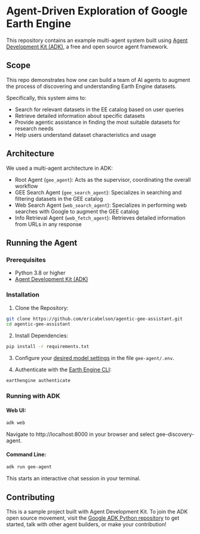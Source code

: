 ﻿# Agent-Driven Exploration of Google Earth Engine

This repository contains an example multi-agent system built using [Agent
Development Kit (ADK)](https://google.github.io/adk-docs/), a free and open
source agent framework.

## Scope

This repo demonstrates how one can build a team of AI agents to augment the
process of discovering and understanding Earth Engine datasets.

Specifically, this system aims to:

- Search for relevant datasets in the EE catalog based on user queries
- Retrieve detailed information about specific datasets
- Provide agentic assistance in finding the most suitable datasets for research needs
- Help users understand dataset characteristics and usage

## Architecture

We used a multi-agent architecture in ADK:

- Root Agent (`gee_agent`): Acts as the supervisor, coordinating the overall workflow
- GEE Search Agent (`gee_search_agent`): Specializes in searching and filtering datasets in the GEE catalog
- Web Search Agent (`web_search_agent`): Specializes in performing web searches with Google to augment the GEE catalog
- Info Retrieval Agent (`web_fetch_agent`): Retrieves detailed information from URLs in any response

## Running the Agent

### Prerequisites

- Python 3.8 or higher
- [Agent Development Kit (ADK)](https://google.github.io/adk-docs/)

### Installation

1. Clone the Repository:
```bash
git clone https://github.com/ericabelson/agentic-gee-assistant.git
cd agentic-gee-assistant
```

2. Install Dependencies:
```bash
pip install -r requirements.txt
```

3. Configure your [desired model settings](https://google.github.io/adk-docs/get-started/quickstart/#set-up-the-model) in the file `gee-agent/.env`.

4. Authenticate with the [Earth Engine CLI](https://developers.google.com/earth-engine/guides/auth):
```bash
earthengine authenticate
```

### Running with ADK

#### Web UI:
```bash
adk web
```
Navigate to http://localhost:8000 in your browser and select gee-discovery-agent.

#### Command Line:
```bash
adk run gee-agent
```
This starts an interactive chat session in your terminal.

## Contributing

This is a sample project built with Agent Development Kit. To join the ADK open
source movement, visit the
[Google ADK Python repository](https://github.com/google/adk-python)
to get started, talk with other agent builders, or make your contribution!

